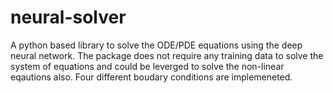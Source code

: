 # neural-solver
A python based library to solve the ODE/PDE equations using the deep neural network.
The package does not require any training data to solve the system of equations and could be leverged to solve the non-linear eqautions also. 
Four different boudary conditions are implemeneted. 
